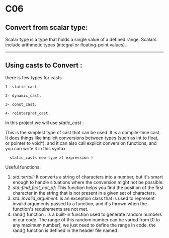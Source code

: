 # C06

## Convert from scalar type:
Scalar type is a type that holds a single value of a defined range. Scalars include arithmetic types (integral or floating-point values).

__________________________________________________________

## Using casts to Convert :
  there is few types for casts
  
    1- static_cast.
  
    2- dynamic_cast.
  
    3- const_cast.
  
    4- reinterpret_cast.

In this project we will use *static_cast* :

  This is the simplest type of cast that can be used. It is a compile-time cast. It does things like implicit conversions between types (such as int to float, or pointer to void*), and it can also call explicit conversion functions, and you can write it in this syntax
      
      static_cast< new-type >( expression )
  
Useful functions:

1)  *std::strtoll:* It converts a string of characters into a number, but it's smart enough to handle situations where the conversion might not be possible.
2)  *std::find_first_not_of:* This function helps you find the position of the first character in the string that is not present in a given set of characters.
3)  *std::invalid_argument:* is an exception class that is used to represent invalid arguments passed to a function, and it's thrown when the function's requirements are not met.
4)  rand() function : is a built-in function used to generate random numbers in our code. The range of this random number can be varied from [0 to any maximum number], we just need                         to define the range in code. the rand() function is defined in the header file named <cstdlib>.
